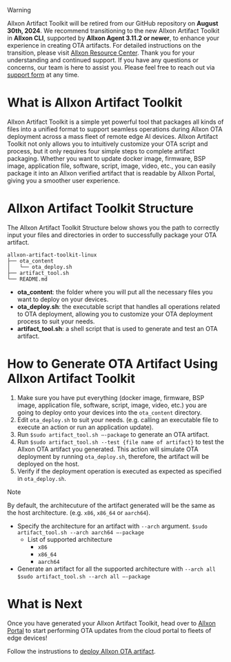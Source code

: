 > [!WARNING]
> Allxon Artifact Toolkit will be retired from our GitHub repository on **August 30th, 2024**. We recommend transitioning to the new Allxon Artifact Toolkit in **Allxon CLI**, supported by **Allxon Agent 3.11.2 or newer**, to enhance your experience in creating OTA artifacts.
For detailed instructions on the transition, please visit [Allxon Resource Center](https://www.allxon.com/knowledge/generate-allxon-ota-artifact-linux).
Thank you for your understanding and continued support. If you have any questions or concerns, our team is here to assist you. Please feel free to reach out via [support form](https://www.allxon.com/support) at any time. 

# What is Allxon Artifact Toolkit
Allxon Artifact Toolkit is a simple yet powerful tool that packages all kinds of files into a unified format to support seamless operations during Allxon OTA deployment across a mass fleet of remote edge AI devices. Allxon Artifact Toolkit not only allows you to intuitively customize your OTA script and process, but it only requires four simple steps to complete artifact packaging. Whether you want to update docker image, firmware, BSP image, application file, software, script, image, video, etc., you can easily package it into an Allxon verified artifact that is readable by Allxon Portal, giving you a smoother user experience. 

# Allxon Artifact Toolkit Structure 
The Allxon Artifact Toolkit Structure below shows you the path to correctly input your files and directories in order to successfully package your OTA artifact. 
```
allxon-artifact-toolkit-linux
├── ota_content
│   └── ota_deploy.sh
├── artifact_tool.sh
└── README.md
```
- **ota_content**:  the folder where you will put all the necessary files you want to deploy on your devices.
- **ota_deploy.sh**: the executable script that handles all operations related to OTA deployment, allowing you to customize your OTA deployment process to suit your needs. 
- **artifact_tool.sh**: a shell script that is used to generate and test an OTA artifact. 



# How to Generate OTA Artifact Using Allxon Artifact Toolkit 
1. Make sure you have put everything (docker image, firmware, BSP image, application file, software, script, image, video, etc.) you are going to deploy onto your devices into the `ota_content` directory. 
2. Edit `ota_deploy.sh` to suit your needs. (e.g. calling an executable file to execute an action or run an application update).
3. Run `$sudo artifact_tool.sh –-package` to generate an OTA artifact. 
4. Run `$sudo artifact_tool.sh --test {file name of artifact}` to test the Allxon OTA artifact you generated. This action will simulate OTA deployment by running `ota_deploy.sh`, therefore, the artifact will be deployed on the host. 
5. Verify if the deployment operation is executed as expected as specified in `ota_deploy.sh`.



> [!NOTE]
> By default, the architecuture of the artifact generated will be the same as the host architecture. (e.g. `x86`, `x86_64` or `aarch64`).
> * Specify the architecture for an artifact with `--arch` argument.
> `$sudo artifact_tool.sh --arch aarch64 –-package`
>    * List of supported architecture
>      * `x86`
>      * `x86_64`
>      * `aarch64`
> * Generate an artifact for all the supported architecture with `--arch all` 
> `$sudo artifact_tool.sh --arch all –-package` 
   
# What is Next
Once you have generated your Allxon Artifact Toolkit, head over to [Allxon Portal](https://dms.allxon.com/) to start performing OTA updates from the cloud portal to fleets of edge devices! 

Follow the instrustions to [deploy Allxon OTA artifact](https://www.allxon.com/knowledge/deploy-ota-artifact).
